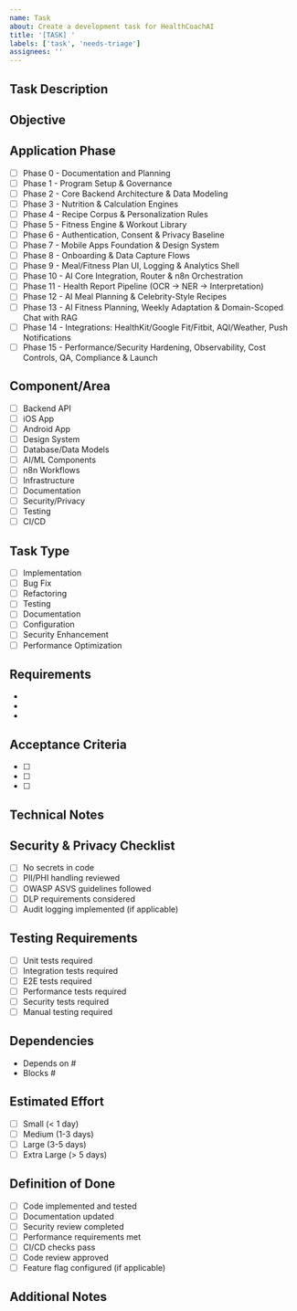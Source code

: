 ```yaml
---
name: Task
about: Create a development task for HealthCoachAI
title: '[TASK] '
labels: ['task', 'needs-triage']
assignees: ''
---
```


## Task Description

<!-- Clear description of the development task -->

## Objective

<!-- What is the goal of this task? -->

## Application Phase

<!-- Which phase does this task belong to? -->

- [ ] Phase 0 - Documentation and Planning
- [ ] Phase 1 - Program Setup & Governance
- [ ] Phase 2 - Core Backend Architecture & Data Modeling
- [ ] Phase 3 - Nutrition & Calculation Engines
- [ ] Phase 4 - Recipe Corpus & Personalization Rules
- [ ] Phase 5 - Fitness Engine & Workout Library
- [ ] Phase 6 - Authentication, Consent & Privacy Baseline
- [ ] Phase 7 - Mobile Apps Foundation & Design System
- [ ] Phase 8 - Onboarding & Data Capture Flows
- [ ] Phase 9 - Meal/Fitness Plan UI, Logging & Analytics Shell
- [ ] Phase 10 - AI Core Integration, Router & n8n Orchestration
- [ ] Phase 11 - Health Report Pipeline (OCR → NER → Interpretation)
- [ ] Phase 12 - AI Meal Planning & Celebrity-Style Recipes
- [ ] Phase 13 - AI Fitness Planning, Weekly Adaptation & Domain-Scoped Chat
      with RAG
- [ ] Phase 14 - Integrations: HealthKit/Google Fit/Fitbit, AQI/Weather, Push
      Notifications
- [ ] Phase 15 - Performance/Security Hardening, Observability, Cost Controls,
      QA, Compliance & Launch

## Component/Area

<!-- Which part of the system does this task affect? -->

- [ ] Backend API
- [ ] iOS App
- [ ] Android App
- [ ] Design System
- [ ] Database/Data Models
- [ ] AI/ML Components
- [ ] n8n Workflows
- [ ] Infrastructure
- [ ] Documentation
- [ ] Security/Privacy
- [ ] Testing
- [ ] CI/CD

## Task Type

- [ ] Implementation
- [ ] Bug Fix
- [ ] Refactoring
- [ ] Testing
- [ ] Documentation
- [ ] Configuration
- [ ] Security Enhancement
- [ ] Performance Optimization

## Requirements

<!-- Specific requirements for this task -->

-
-
-

## Acceptance Criteria

<!-- Define when this task is considered complete -->

- [ ]
- [ ]
- [ ]

## Technical Notes

<!-- Any technical details, constraints, or considerations -->

## Security & Privacy Checklist

<!-- Ensure security and privacy requirements are considered -->

- [ ] No secrets in code
- [ ] PII/PHI handling reviewed
- [ ] OWASP ASVS guidelines followed
- [ ] DLP requirements considered
- [ ] Audit logging implemented (if applicable)

## Testing Requirements

- [ ] Unit tests required
- [ ] Integration tests required
- [ ] E2E tests required
- [ ] Performance tests required
- [ ] Security tests required
- [ ] Manual testing required

## Dependencies

<!-- List any blockers or dependencies -->

- Depends on #
- Blocks #

## Estimated Effort

- [ ] Small (< 1 day)
- [ ] Medium (1-3 days)
- [ ] Large (3-5 days)
- [ ] Extra Large (> 5 days)

## Definition of Done

<!-- Universal checklist items -->

- [ ] Code implemented and tested
- [ ] Documentation updated
- [ ] Security review completed
- [ ] Performance requirements met
- [ ] CI/CD checks pass
- [ ] Code review approved
- [ ] Feature flag configured (if applicable)

## Additional Notes

<!-- Any additional context or information -->
